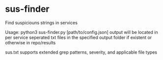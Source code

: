 # sus-finder
Find suspiciouns strings in services

Usage: python3 sus-finder.py [path/to/config.json]
output will be located in per service seperated txt files
in the specified output folder if existent or otherwise in repo/results

sus.txt supports extended grep patterns, severity, and applicable file types
